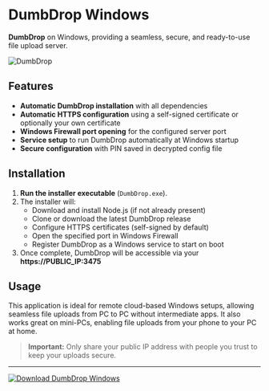 # DumbDrop Windows

**DumbDrop** on Windows, providing a seamless, secure, and ready-to-use file upload server.

![DumbDrop](https://github.com/user-attachments/assets/1b909d26-9ead-4dc7-85bc-8bfda0d366c1)

## Features

- **Automatic DumbDrop installation** with all dependencies
- **Automatic HTTPS configuration** using a self-signed certificate or optionally your own certificate
- **Windows Firewall port opening** for the configured server port
- **Service setup** to run DumbDrop automatically at Windows startup
- **Secure configuration** with PIN saved in decrypted config file

## Installation

1. **Run the installer executable** (`DumbDrop.exe`).
2. The installer will:
   - Download and install Node.js (if not already present)
   - Clone or download the latest DumbDrop release
   - Configure HTTPS certificates (self-signed by default)
   - Open the specified port in Windows Firewall
   - Register DumbDrop as a Windows service to start on boot
3. Once complete, DumbDrop will be accessible via your **https://PUBLIC_IP:3475**

## Usage

This application is ideal for remote cloud-based Windows setups, allowing seamless file uploads from PC to PC without intermediate apps. It also works great on mini-PCs, enabling file uploads from your phone to your PC at home.

> **Important:** Only share your public IP address with people you trust to keep your uploads secure.

---
[![Download DumbDrop Windows](https://img.shields.io/badge/Download-DumbDrop%20Windows-blue?style=for-the-badge&logo=windows)](https://github.com/SongDrop/dumbdropwindows/releases/tag/windows)
